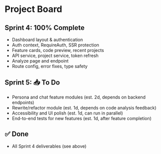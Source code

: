 # Project Board

## Sprint 4: 100% Complete
- Dashboard layout & authentication
- Auth context, RequireAuth, SSR protection
- Feature cards, code preview, recent projects
- API service, project service, token refresh
- Analyze page and endpoint
- Route config, error fixes, type safety

## Sprint 5: 📥 To Do
- Persona and chat feature modules (est. 2d, depends on backend endpoints)
- Rewrite/refactor module (est. 1d, depends on code analysis feedback)
- Accessibility and UI polish (est. 1d, can run in parallel)
- End-to-end tests for new features (est. 1d, after feature completion)

## ✅ Done
- All Sprint 4 deliverables (see above)

